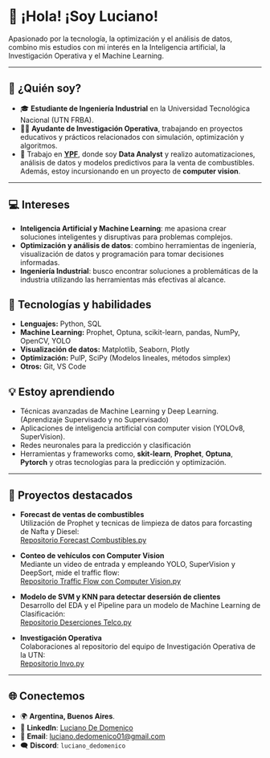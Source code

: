 # 👋 ¡Hola! ¡Soy Luciano!  

Apasionado por la tecnología, la optimización y el análisis de datos, combino mis estudios con mi interés en la Inteligencia artificial, la Investigación Operativa y el Machine Learning.  

---

## 🚀 **¿Quién soy?**

- 🎓 **Estudiante de Ingeniería Industrial** en la Universidad Tecnológica Nacional (UTN FRBA).  
- 🧑‍🏫 **Ayudante de Investigación Operativa**, trabajando en proyectos educativos y prácticos relacionados con simulación, optimización y algoritmos.  
- 💼 Trabajo en **[YPF](https://www.ypf.com/)**, donde soy **Data Analyst** y realizo automatizaciones, análisis de datos y modelos predictivos para la venta de combustibles. Además, estoy incursionando en un proyecto de **computer vision**.

---

## 💻 **Intereses**

- **Inteligencia Artificial y Machine Learning**: me apasiona crear soluciones inteligentes y disruptivas para problemas complejos.
- **Optimización y análisis de datos**: combino herramientas de ingeniería, visualización de datos y programación para tomar decisiones informadas.
- **Ingeniería Industrial**: busco encontrar soluciones a problemáticas de la industria utilizando las herramientas más efectivas al alcance. 


## 🔧 **Tecnologías y habilidades**

- **Lenguajes:** Python, SQL  
- **Machine Learning:** Prophet, Optuna, scikit-learn, pandas, NumPy, OpenCV, YOLO  
- **Visualización de datos:** Matplotlib, Seaborn, Plotly  
- **Optimización:** PulP, SciPy (Modelos lineales, métodos simplex)  
- **Otros:** Git, VS Code  

## 💡 **Estoy aprendiendo**

- Técnicas avanzadas de Machine Learning y Deep Learning. (Aprendizaje Supervisado y no Supervisado)
- Aplicaciones de inteligencia artificial con computer vision (YOLOv8, SuperVision).
- Redes neuronales para la predicción y clasificación
- Herramientas y frameworks como, **skit-learn**, **Prophet**, **Optuna**, **Pytorch** y otras tecnologías para la predicción y optimización.  

---

## 📂 **Proyectos destacados**

- **Forecast de ventas de combustibles**  
  Utilización de Prophet y tecnicas de limpieza de datos para forcasting de Nafta y Diesel:  
  [Repositorio Forecast Combustibles.py](https://github.com/ldedomenico/forecast_prophet_fuel_sales)

- **Conteo de vehículos con Computer Vision**  
  Mediante un video de entrada y empleando YOLO, SuperVision y DeepSort, mide el traffic flow:  
  [Repositorio Traffic Flow con Computer Vision.py](https://github.com/ldedomenico/computer_vision_traffic_flow)

- **Modelo de SVM y KNN para detectar desersión de clientes**  
  Desarrollo del EDA y el Pipeline para un modelo de Machine Learning de Clasificación:  
  [Repositorio Deserciones Telco.py](https://github.com/ldedomenico/Data-Science-UTN.FRBA)

- **Investigación Operativa**  
  Colaboraciones al repositorio del equipo de Investigación Operativa de la UTN:  
  [Repositorio Invo.py](https://github.com/investigacion-operativa-utn/invo.py)

---

## 🌐 **Conectemos**

- 🌍 **Argentina, Buenos Aires**. 
- 💼 **LinkedIn**: [Luciano De Domenico](https://www.linkedin.com/in/luciano-de-domenico/)
- 📧 **Email**: luciano.dedomenico01@gmail.com 
- 🗨️ **Discord**: `luciano_dedomenico`



